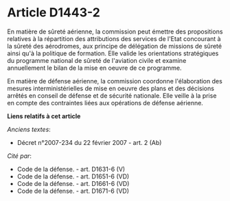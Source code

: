 # Article D1443-2

En matière de sûreté aérienne, la commission peut émettre des propositions relatives à la répartition des attributions des
services de l'Etat concourant à la sûreté des aérodromes, aux principe de délégation de missions de sûreté ainsi qu'à la
politique de formation. Elle valide les orientations stratégiques du programme national de sûreté de l'aviation civile et
examine annuellement le bilan de la mise en oeuvre de ce programme. 

En matière de défense aérienne, la commission coordonne l'élaboration des mesures interministérielles de mise en oeuvre des
plans et des décisions arrêtés en  conseil de défense et de sécurité nationale. Elle veille à la prise en compte des
contraintes liées aux opérations de défense aérienne.

**Liens relatifs à cet article**

_Anciens textes_:

  - Décret n°2007-234 du 22 février 2007 - art. 2 (Ab)

_Cité par_:

  - Code de la défense. - art. D1631-6 (V)
  - Code de la défense. - art. D1651-6 (VD)
  - Code de la défense. - art. D1661-6 (VD)
  - Code de la défense. - art. D1671-6 (VD)
